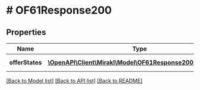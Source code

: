 # # OF61Response200

## Properties

Name | Type | Description | Notes
------------ | ------------- | ------------- | -------------
**offerStates** | [**\OpenAPI\Client\Mirakl\Model\OF61Response200OfferStates[]**](OF61Response200OfferStates.md) | Offer conditions | [optional]

[[Back to Model list]](../../README.md#models) [[Back to API list]](../../README.md#endpoints) [[Back to README]](../../README.md)
